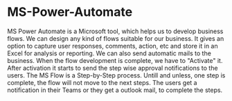 # MS-Power-Automate
MS Power Automate is a Microsoft tool, which helps us to develop business flows. We can design any kind of flows suitable for our business. It gives an option to capture user responses, comments, action, etc and store it in an Excel for analysis or reporting. We can also send automatic mails to the business. When the flow development is complete, we have to "Activate" it. After activation it starts to send the step wise approval notifications to the users. The MS Flow is a Step-by-Step process. Untill and unless, one step is complete, the flow will not move to the next steps. The users get a notification in their Teams or they get a outlook mail, to complete the steps.
